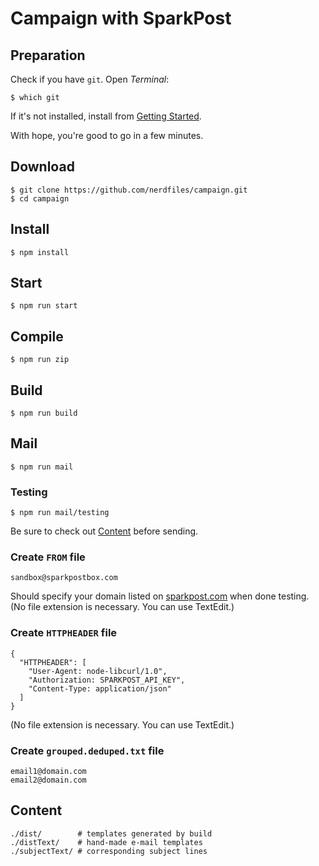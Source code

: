 # Campaign with SparkPost

## Preparation

Check if you have `git`. Open _Terminal_:

    $ which git

If it's not installed, install from [Getting Started](https://git-scm.com/book/en/v2/Getting-Started-Installing-Git).

With hope, you're good to go in a few minutes.

## Download

    $ git clone https://github.com/nerdfiles/campaign.git
    $ cd campaign

## Install

    $ npm install

## Start

    $ npm run start

## Compile

    $ npm run zip

## Build

    $ npm run build

## Mail

    $ npm run mail

### Testing

    $ npm run mail/testing

Be sure to check out [Content](https://github.com/nerdfiles/campaign#content) before sending.

### Create `FROM` file

    sandbox@sparkpostbox.com

Should specify your domain listed on [sparkpost.com](https://sparkpost.com) when done testing. (No file extension is necessary. You can use TextEdit.)

### Create `HTTPHEADER` file

    {
      "HTTPHEADER": [
        "User-Agent: node-libcurl/1.0",
        "Authorization: SPARKPOST_API_KEY",
        "Content-Type: application/json"
      ]
    }

(No file extension is necessary. You can use TextEdit.)

### Create `grouped.deduped.txt` file

    email1@domain.com
    email2@domain.com

## Content

    ./dist/        # templates generated by build
    ./distText/    # hand-made e-mail templates
    ./subjectText/ # corresponding subject lines

